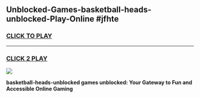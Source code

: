 
## Unblocked-Games-basketball-heads-unblocked-Play-Online #jfhte
<h3>
<a href="https://news.freeplayer.one?title=basketball-heads-unblocked&ref=3">CLICK TO PLAY</a></h3>
<hr>

<h3>
<a href="https://news.freeplayer.one?title=basketball-heads-unblocked&ref=3">CLICK 2 PLAY</a>
  
</h3>

<a href="https://news.freeplayer.one?title=basketball-heads-unblocked&ref=3"><img src="https://clearcache.store/games.png"></a>


**basketball-heads-unblocked games unblocked: Your Gateway to Fun and Accessible Online Gaming**
